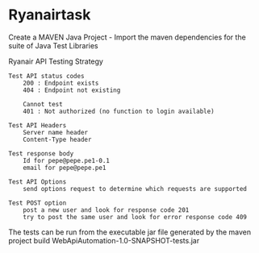 # Ryanairtask

Create a MAVEN Java Project - Import the maven dependencies for the suite of Java Test Libraries 

Ryanair API Testing Strategy

    Test API status codes
        200 : Endpoint exists
        404 : Endpoint not existing
  
        Cannot test
        401 : Not authorized (no function to login available)
    
    Test API Headers
        Server name header
        Content-Type header
        
    Test response body 
        Id for pepe@pepe.pe1-0.1
        email for pepe@pepe.pe1
        
    Test API Options
        send options request to determine which requests are supported 
    
    Test POST option
        post a new user and look for response code 201
        try to post the same user and look for error response code 409
    

The tests can be run from the executable jar file generated by the maven project build 
WebApiAutomation-1.0-SNAPSHOT-tests.jar